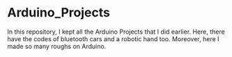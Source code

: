 # Arduino_Projects
In this repository, I kept all the Arduino Projects that I did earlier. Here, there have the codes of bluetooth cars and a robotic hand too. Moreover, here I made so many roughs on Arduino.
